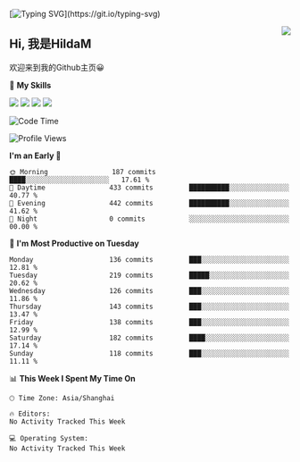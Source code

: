 [![Typing SVG](https://readme-typing-svg.herokuapp.com?size=50&duration=5000&color=8C43EA&vCenter=true&width=2000&height=70&lines=开拓视野,+冲破艰险,+洞悉所有,+贴近生活,+寻找真爱,+感受彼此;这就是人生的目的.)](https://git.io/typing-svg)

<a href="#">
  <img align="right" src="https://github-readme-stats.vercel.app/api?username=HildaM&count_private=true&show_icons=true&bg_color=15,f2f7fd,E0EAFC" />
</a>

## Hi, 我是HildaM

欢迎来到我的Github主页😀

🌟 **My Skills**  

![](https://img.shields.io/badge/-Python-3776AB?style=flat-square&logo=Python&logoColor=fff)
![](https://img.shields.io/badge/-Java-F7DF1E?style=flat-square&logo=Java&logoColor=fff)
![](https://img.shields.io/badge/-Linux-000000?style=flat-square&logo=Linux&logoColor=fff)
![](https://img.shields.io/badge/-Golang-000000?style=flat-square&logo=Golang&logoColor=fff)




<!--START_SECTION:waka-->
![Code Time](http://img.shields.io/badge/Code%20Time-199%20hrs%2057%20mins-blue)

![Profile Views](http://img.shields.io/badge/Profile%20Views-1-blue)

**I'm an Early 🐤** 

```text
🌞 Morning                187 commits         ████░░░░░░░░░░░░░░░░░░░░░   17.61 % 
🌆 Daytime                433 commits         ██████████░░░░░░░░░░░░░░░   40.77 % 
🌃 Evening                442 commits         ██████████░░░░░░░░░░░░░░░   41.62 % 
🌙 Night                  0 commits           ░░░░░░░░░░░░░░░░░░░░░░░░░   00.00 % 
```
📅 **I'm Most Productive on Tuesday** 

```text
Monday                   136 commits         ███░░░░░░░░░░░░░░░░░░░░░░   12.81 % 
Tuesday                  219 commits         █████░░░░░░░░░░░░░░░░░░░░   20.62 % 
Wednesday                126 commits         ███░░░░░░░░░░░░░░░░░░░░░░   11.86 % 
Thursday                 143 commits         ███░░░░░░░░░░░░░░░░░░░░░░   13.47 % 
Friday                   138 commits         ███░░░░░░░░░░░░░░░░░░░░░░   12.99 % 
Saturday                 182 commits         ████░░░░░░░░░░░░░░░░░░░░░   17.14 % 
Sunday                   118 commits         ███░░░░░░░░░░░░░░░░░░░░░░   11.11 % 
```


📊 **This Week I Spent My Time On** 

```text
🕑︎ Time Zone: Asia/Shanghai

🔥 Editors: 
No Activity Tracked This Week

💻 Operating System: 
No Activity Tracked This Week
```


<!--END_SECTION:waka-->
